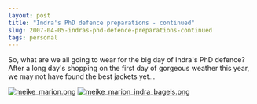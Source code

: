 ```yaml
---
layout: post
title: "Indra's PhD defence preparations - continued"
slug: 2007-04-05-indras-phd-defence-preparations-continued
tags: personal
---
```


So, what are we all going to wear for the big day of Indra's PhD defence? After a long day's shopping on the first day of gorgeous weather this year, we may not have found the best jackets yet…

[![meike_marion.png](https://dl.dropbox.com/u/3579694/marionsmits.net/2007/04/meike_marion.thumbnail.png)](https://dl.dropbox.com/u/3579694/marionsmits.net/2007/04/meike_marion.png) [![meike_marion_indra_bagels.png](https://dl.dropbox.com/u/3579694/marionsmits.net/2007/04/meike_marion_indra_bagels.thumbnail.png)](https://dl.dropbox.com/u/3579694/marionsmits.net/2007/04/meike_marion_indra_bagels.png)
